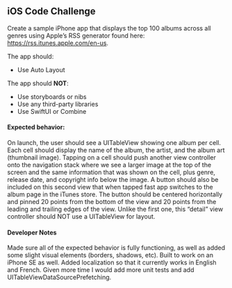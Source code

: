 ## iOS Code Challenge ##
Create a sample iPhone app that displays the top 100 albums across all genres using Apple’s RSS
generator found here: https://rss.itunes.apple.com/en-us.

The app should:
* Use Auto Layout

The app should **NOT**:
* Use storyboards or nibs
* Use any third-party libraries
* Use SwiftUI or Combine

#### Expected behavior: ####
On launch, the user should see a UITableView showing one album per cell. Each cell should display the name of the album, the artist, and the album art (thumbnail image). Tapping on a cell should push another view controller onto the navigation stack where we see a larger image at the top of the screen and the same information that was shown on the cell, plus genre, release date, and copyright info below the image. A button should also be included on this second view that when tapped fast app switches to the album page in the iTunes store. The button should be centered horizontally and pinned 20 points from the bottom of the view and 20 points from the leading and trailing edges of the view. Unlike the first one, this “detail” view controller should NOT use a UITableView for layout.

#### Developer Notes ####
Made sure all of the expected behavior is fully functioning, as well as added some slight visual elements (borders, shadows, etc). Built to work on an iPhone SE as well. Added localization so that it currently works in English and French. Given more time I would add more unit tests and add UITableViewDataSourcePrefetching. 
